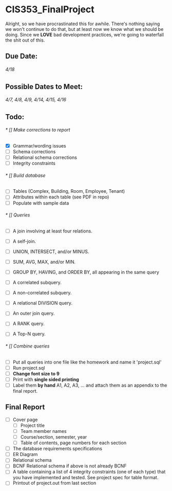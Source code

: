 # __CIS353_FinalProject__
Alright, so we have procrastinated this for awhile. There's nothing saying we won't continue to do that, but at least now we know what we should be doing. Since we __LOVE__ bad development practices, we're going to waterfall the shit out of this. 

## __Due Date__:
###### 4/18 

## __Possible Dates to Meet__:
###### 4/7, 4/8, 4/9, 4/14, 4/15, 4/16

## __Todo__:
###### * [] Make corrections to report
* [x] Grammar/wording issues
* [ ] Schema corrections 
* [ ] Relational schema corrections
* [ ] Integrity constraints

###### * [] Build database 
* [ ] Tables (Complex, Building, Room, Employee, Tenant)
* [ ] Attributes within each table (see PDF in repo)
* [ ] Populate with sample data

###### * [] Queries
* [ ] A join involving at least four relations.
* [ ] A self-join.
* [ ] UNION, INTERSECT, and/or MINUS.
* [ ] SUM, AVG, MAX, and/or MIN.
* [ ] GROUP BY, HAVING, and ORDER BY, all appearing in the same query
* [ ] A correlated subquery.
* [ ] A non-correlated subquery.
* [ ] A relational DIVISION query.
* [ ] An outer join query.
* [ ] A RANK query.
* [ ] A Top-N query.


###### * [] Combine queries 
* [ ] Put all queries into one file like the homework and name it 'project.sql'
* [ ] Run project.sql
* [ ] __Change font size to 9__ 
* [ ] Print with __single sided printing__
* [ ] Label them __by hand__ A1, A2, A3, ... and attach them as an appendix to the final report. 

## Final Report
* [ ] Cover page
	* [ ] Project title
	* [ ] Team member names
	* [ ] Course/section, semester, year
	* [ ] Table of contents, page numbers for each section
* [ ] The database requirements specifications
* [ ] ER Diagram
* [ ] Relational schema 
* [ ] BCNF Relational schema if above is not already BCNF
* [ ] A table containing a list of 4 integrity constraints (one of each type) that you have implemented and tested. See project spec for table format.
* [ ] Printout of project.out from last section
